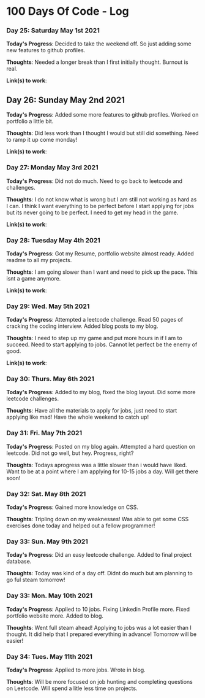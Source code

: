 # 100 Days Of Code - Log

### Day 25: Saturday May 1st 2021

**Today's Progress**: Decided to take the weekend off. So just adding some new features to github profiles.

**Thoughts**: Needed a longer break than I first initially thought. Burnout is real.

**Link(s) to work**:

## Day 26: Sunday May 2nd 2021

**Today's Progress**: Added some more features to github profiles. Worked on portfolio a little bit.

**Thoughts**: Did less work than I thought I would but still did something. Need to ramp it up come monday!

**Link(s) to work**:

### Day 27: Monday May 3rd 2021

**Today's Progress**: Did not do much. Need to go back to leetcode and challenges.

**Thoughts**: I do not know what is wrong but I am still not working as hard as I can. I think I want everything to be perfect before I start applying for jobs but its never going to be perfect. I need to get my head in the game.

**Link(s) to work**:

### Day 28: Tuesday May 4th 2021

**Today's Progress**: Got my Resume, portfolio website almost ready. Added readme to all my projects.

**Thoughts**: I am going slower than I want and need to pick up the pace. This isnt a game anymore. 

**Link(s) to work**:

### Day 29: Wed. May 5th 2021

**Today's Progress**: Attempted a leetcode challenge. Read 50 pages of cracking the coding interview. Added blog posts to my blog. 

**Thoughts**: I need to step up my game and put more hours in if I am to succeed. Need to start applying to jobs. Cannot let perfect be the enemy of good.

**Link(s) to work**:

### Day 30: Thurs. May 6th 2021

**Today's Progress**: Added to my blog, fixed the blog layout. Did some more leetcode challenges.

**Thoughts**: Have all the materials to apply for jobs, just need to start applying like mad! Have the whole weekend to catch up!

### Day 31: Fri. May 7th 2021

**Today's Progress**: Posted on my blog again. Attempted a hard question on leetcode. Did not go well, but hey. Progress, right? 

**Thoughts**: Todays aprogress was a little slower than i would have liked. Want to be at a point where I am applying for 10-15 jobs a day. Will get there soon!

### Day 32: Sat. May 8th 2021

**Today's Progress**: Gained more knowledge on CSS. 

**Thoughts**: Tripling down on my weaknesses! Was able to get some CSS exercises done today and helped out a fellow programmer! 

### Day 33: Sun. May 9th 2021

**Today's Progress**: Did an easy leetcode challenge. Added to final project database.

**Thoughts**: Today was kind of a day off. Didnt do much but am planning to go ful steam tomorrow!

### Day 33: Mon. May 10th 2021

**Today's Progress**: Applied to 10 jobs. Fixing Linkedin Profile more. Fixed portfolio website more. Added to blog.

**Thoughts**: Went full steam ahead! Applying to jobs was a lot easier than I thought. It did help that I prepared everything in advance! Tomorrow will be easier!

### Day 34: Tues. May 11th 2021

**Today's Progress**: Applied to more jobs. Wrote in blog.

**Thoughts**: Will be more focused on job hunting and completing questions on Leetcode. Will spend a litle less time on projects.